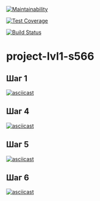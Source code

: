 [![Maintainability](https://api.codeclimate.com/v1/badges/7386b211a2fe7d2dd3a1/maintainability)](https://codeclimate.com/github/OrionApplePie/project-lvl1-s566/maintainability)

[![Test Coverage](https://api.codeclimate.com/v1/badges/7386b211a2fe7d2dd3a1/test_coverage)](https://codeclimate.com/github/OrionApplePie/project-lvl1-s566/test_coverage)

[![Build Status](https://travis-ci.org/OrionApplePie/project-lvl1-s566.svg?branch=master)](https://travis-ci.org/OrionApplePie/project-lvl1-s566)

# project-lvl1-s566

## Шаг 1

[![asciicast](https://asciinema.org/a/ctGUgTGkfzPLJvW5GMQ51PhD6.svg)](https://asciinema.org/a/ctGUgTGkfzPLJvW5GMQ51PhD6)


## Шаг 4

[![asciicast](https://asciinema.org/a/4QZBJW8Y9HvJFPccntkPxh9JM.svg)](https://asciinema.org/a/4QZBJW8Y9HvJFPccntkPxh9JM)


## Шаг 5

[![asciicast](https://asciinema.org/a/CTvRtbaXRuy3AysIPfsLQxgga.svg)](https://asciinema.org/a/CTvRtbaXRuy3AysIPfsLQxgga)


## Шаг 6

[![asciicast](https://asciinema.org/a/F12AlLQ0iDCVCD15sqUJBIeq3.svg)](https://asciinema.org/a/F12AlLQ0iDCVCD15sqUJBIeq3)
